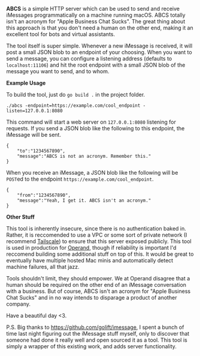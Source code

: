 **ABCS** is a simple HTTP server which can be used to send and receive iMessages
programmatically on a machine running macOS. ABCS totally isn't an acronym for
"Apple Business Chat Sucks". The great thing about this approach is that you
don't need a human on the other end, making it an excellent tool for bots and
virtual assistants.

The tool itself is super simple. Whenever a new iMessage is received, it will post
a small JSON blob to an endpoint of your choosing. When you want to send a message,
you can configure a listening address (defaults to `localhost:11106`) and hit the
root endpoint with a small JSON blob of the message you want to send, and to whom.

**Example Usage**

To build the tool, just do `go build .` in the project folder.

`./abcs -endpoint=https://example.com/cool_endpoint -listen=127.0.0.1:8080`

This command will start a web server on `127.0.0.1:8080` listening for requests.
If you send a JSON blob like the following to this endpoint, the iMessage will
be sent.

```
{
    "to":"1234567890",
    "message":"ABCS is not an acronym. Remember this."
}
```

When you receive an iMessage, a JSON blob like the following will be `POST`ed to
the endpoint `https://example.com/cool_endpoint`.

```
{
    "from":"1234567890",
    "message":"Yeah, I get it. ABCS isn't an acronym."
}
```

**Other Stuff**

This tool is inherently insecure, since there is no authentication baked in. Rather,
it is reccomended to use a VPC or some sort of private network (I recommend [Tailscale](https://tailscale.com)) to ensure that this server exposed publicly. This tool is used
in production for [Operand](https://operand.ai), though if reliability is important
I'd reccomend building some additional stuff on top of this. It would be great
to eventually have multiple hosted Mac minis and automatically detect machine failures,
all that jazz.

Tools shouldn't limit, they should empower. We at Operand disagree that a human
should be required on the other end of an iMessage conversation with a business.
But of course, ABCS isn't an acronym for "Apple Business Chat Sucks" and in no
way intends to disparage a product of another company.

Have a beautiful day <3.

P.S. Big thanks to https://github.com/golift/imessage, I spent a bunch of time
last night figuring out the iMessage stuff myself, only to discover that someone
had done it really well and open sourced it as a tool. This tool is simply a wrapper
of this existing work, and adds server functionality.
